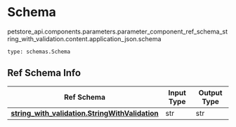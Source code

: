 # Schema
petstore_api.components.parameters.parameter_component_ref_schema_string_with_validation.content.application_json.schema
```
type: schemas.Schema
```

## Ref Schema Info
Ref Schema | Input Type | Output Type
---------- | ---------- | -----------
[**string_with_validation.StringWithValidation**](../../../../../components/schema/string_with_validation.md) | str | str
